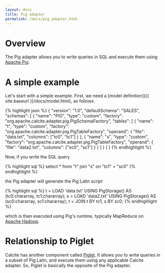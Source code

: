 ```yaml
---
layout: docs
title: Pig adapter
permalink: /docs/pig_adapter.html
---
```

<!--
{% comment %}
Licensed to the Apache Software Foundation (ASF) under one or more
contributor license agreements.  See the NOTICE file distributed with
this work for additional information regarding copyright ownership.
The ASF licenses this file to you under the Apache License, Version 2.0
(the "License"); you may not use this file except in compliance with
the License.  You may obtain a copy of the License at

https://www.apache.org/licenses/LICENSE-2.0

Unless required by applicable law or agreed to in writing, software
distributed under the License is distributed on an "AS IS" BASIS,
WITHOUT WARRANTIES OR CONDITIONS OF ANY KIND, either express or implied.
See the License for the specific language governing permissions and
limitations under the License.
{% endcomment %}
-->

# Overview

The Pig adapter allows you to write queries in SQL and execute them using
<a href="https://pig.apache.org">Apache Pig</a>.

# A simple example

Let's start with a simple example. First, we need a
[model definition]({{ site.baseurl }}/docs/model.html),
as follows.

{% highlight json %}
{
  "version": "1.0",
  "defaultSchema": "SALES",
  "schemas": [ {
    "name": "PIG",
    "type": "custom",
    "factory": "org.apache.calcite.adapter.pig.PigSchemaFactory",
    "tables": [ {
      "name": "t",
      "type": "custom",
      "factory": "org.apache.calcite.adapter.pig.PigTableFactory",
      "operand": {
        "file": "data.txt",
        "columns": ["tc0", "tc1"]
      }
    }, {
      "name": "s",
      "type": "custom",
      "factory": "org.apache.calcite.adapter.pig.PigTableFactory",
      "operand": {
        "file": "data2.txt",
        "columns": ["sc0", "sc1"]
      }
    } ]
  } ]
}
{% endhighlight %}

Now, if you write the SQL query

{% highlight sql %}
select *
from "t"
join "s" on "tc1" = "sc0"
{% endhighlight %}

the Pig adapter will generate the Pig Latin script

{% highlight sql %}
t = LOAD 'data.txt' USING PigStorage() AS (tc0:chararray, tc1:chararray);
s = LOAD 'data2.txt' USING PigStorage() AS (sc0:chararray, sc1:chararray);
t = JOIN t BY tc1, s BY sc0;
{% endhighlight %}

which is then executed using Pig's runtime, typically MapReduce on
<a href="https://hadoop.apache.org/">Apache Hadoop</a>.

# Relationship to Piglet

Calcite has another component called
<a href="{{ site.apiRoot }}/org/apache/calcite/piglet/package-summary.html">Piglet</a>.
It allows you to write queries in a subset of Pig Latin,
and execute them using any applicable Calcite adapter.
So, Piglet is basically the opposite of the Pig adapter.
